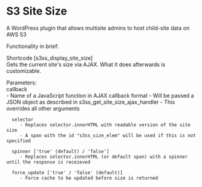 # S3 Site Size

A WordPress plugin that allows multisite admins to host child-site data on AWS S3

Functionality in brief:

Shortcode [s3ss_display_site_size]  
  Gets the current site's size via AJAX. What it does afterwards is customizable.  
  
  Parameters:  
      callback  
         - Name of a JavaScript function in AJAX callback format
         - Will be passed a JSON object as described in s3ss_get_site_size_ajax_handler
         - This overrides all other arguments
     
      selector  
         - Replaces selector.innerHTML with readable version of the site size
         - A span with the id "s3ss_size_elem" will be used if this is not specified
     
      spinner ['true' (default) / 'false']  
         - Replaces selector.innerHTML (or default span) with a spinner until the response is receieved
     
      force_update ['true' / 'false' (default)]  
         - Force cache to be updated before size is returned
